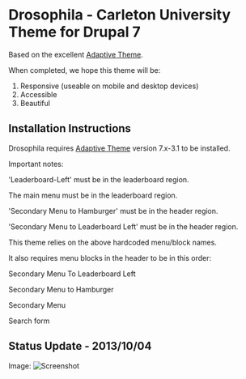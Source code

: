 # Drosophila - Carleton University Theme for Drupal 7

Based on the excellent [Adaptive Theme](https://drupal.org/project/adaptivetheme).

When completed, we hope this theme will be:

  1) Responsive (useable on mobile and desktop devices)
  2) Accessible
  3) Beautiful 

## Installation Instructions

Drosophila requires [Adaptive Theme](https://drupal.org/project/adaptivetheme) version 7.x-3.1 to be installed. 



Important notes:

'Leaderboard-Left' must be in the leaderboard region.

The main menu must be in the leaderboard region. 

'Secondary Menu to Hamburger' must be in the header region. 

'Secondary Menu to Leaderboard Left' must be in the header region. 

This theme relies on the above hardcoded menu/block names. 

It also requires menu blocks in the header to be in this order: 

Secondary Menu To Leaderboard Left	
 
Secondary Menu to Hamburger	
 
Secondary Menu	
 
Search form

## Status Update - 2013/10/04

Image: ![Screenshot](http://i.imgur.com/PDJ9ddK.png?1)
